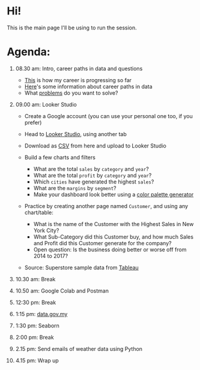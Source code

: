 # Hi!

This is the main page I'll be using to run the session.

# Agenda:

1. 08.30 am: Intro, career paths in data and questions
   - [This](https://docs.google.com/presentation/d/e/2PACX-1vRbfvQpTP4ARbARRWhOL6WZ6koCKSHvf5OxFyHcJjn8GHXG3OpuneEH6uMYlpxKX0H_sEfHB6KAKrkq/pub?start=true&loop=false&slide=id.g29007063b8d_0_118) is how my career is progressing so far
   - [Here](https://docs.google.com/presentation/d/e/2PACX-1vQp61itveaNmpuS4UMXIfaQshjMYBqywRP2aMWZjMlZy5v-iNOUouDMn_-z33RBwi2TeauhgEzGoep-/pub?start=false&loop=false)'s some information about career paths in data
   - What [problems](https://padlet.com/kohwyhow/what-problems-do-you-want-to-solve-gjcypqiq99ko1wke) do you want to solve?

2. 09.00 am: Looker Studio
   - Create a Google account (you can use your personal one too, if you prefer)
   - Head to [Looker Studio](https://datastudio.google.com/), using another tab
   - Download as [CSV](https://docs.google.com/spreadsheets/d/1IaonaJj-c5Ud76Uc9WeRiMSlKLTNnbg-BCUxOoZrXn0/edit?usp=sharing) from here and upload to Looker Studio
   - Build a few charts and filters
       - What are the total `sales` by `category` and `year`?
       - What are the total `profit` by `category` and `year`?
       - Which `cities` have generated the highest `sales`?
       - What are the `margins` by `segment`?
       - Make your dashboard look better using a [color palette generator](https://coolors.co/)
    - Practice by creating another page named `Customer`, and using any chart/table:
       - What is the name of the Customer with the Highest Sales in New York City?
       - What Sub-Category did this Customer buy, and how much Sales and Profit did this Customer generate for the company?
       - Open question: Is the business doing better or worse off from 2014 to 2017?
    
   - Source: Superstore sample data from [Tableau](https://community.tableau.com/s/question/0D54T00000CWeX8SAL/sample-superstore-sales-excelxls)

4. 10.30 am: Break


5. 10.50 am: Google Colab and Postman

   
6. 12:30 pm: Break


7. 1:15 pm: [data.gov.my](https://data.gov.my/dashboard)


8. 1:30 pm: Seaborn

    
9. 2:00 pm: Break

    
10. 2.15 pm: Send emails of weather data using Python

    
11. 4.15 pm: Wrap up
